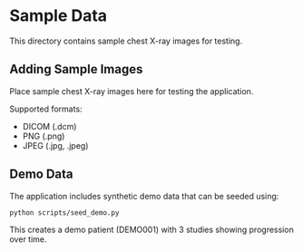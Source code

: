 # Sample Data

This directory contains sample chest X-ray images for testing.

## Adding Sample Images

Place sample chest X-ray images here for testing the application.

Supported formats:
- DICOM (.dcm)
- PNG (.png)
- JPEG (.jpg, .jpeg)

## Demo Data

The application includes synthetic demo data that can be seeded using:

```bash
python scripts/seed_demo.py
```

This creates a demo patient (DEMO001) with 3 studies showing progression over time.
